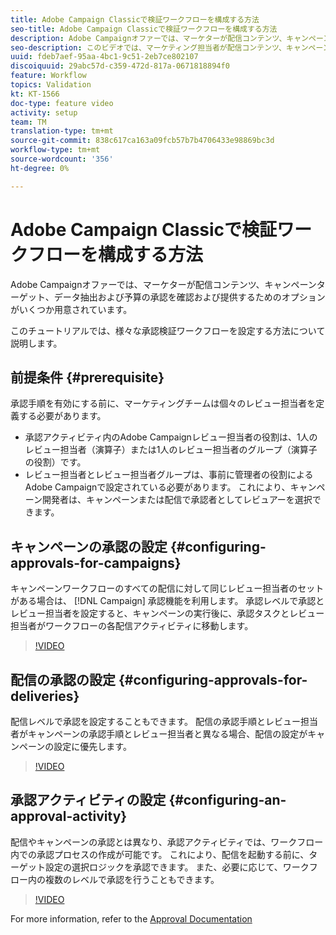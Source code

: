 ```yaml
---
title: Adobe Campaign Classicで検証ワークフローを構成する方法
seo-title: Adobe Campaign Classicで検証ワークフローを構成する方法
description: Adobe Campaignオファーでは、マーケターが配信コンテンツ、キャンペーンターゲット、データ抽出および予算の承認を確認および提供するためのオプションがいくつか用意されています。 このチュートリアルでは、様々な承認検証ワークフローを設定する方法について説明します。
seo-description: このビデオでは、マーケティング担当者が配信コンテンツ、キャンペーンターゲット、データ抽出、予算の承認を確認して提供するための、ACCAdobeキャンペーンオファーの配信テンプレートの設定および使用方法を説明します。 このチュートリアルでは、様々な承認検証ワークフローを設定する方法について説明します。
uuid: fdeb7aef-95aa-4bc1-9c51-2eb7ce802107
discoiquuid: 29abc57d-c359-472d-817a-0671818894f0
feature: Workflow
topics: Validation
kt: KT-1566
doc-type: feature video
activity: setup
team: TM
translation-type: tm+mt
source-git-commit: 838c617ca163a09fcb57b7b4706433e98869bc3d
workflow-type: tm+mt
source-wordcount: '356'
ht-degree: 0%

---
```



# Adobe Campaign Classicで検証ワークフローを構成する方法

Adobe Campaignオファーでは、マーケターが配信コンテンツ、キャンペーンターゲット、データ抽出および予算の承認を確認および提供するためのオプションがいくつか用意されています。

このチュートリアルでは、様々な承認検証ワークフローを設定する方法について説明します。

## 前提条件 {#prerequisite}

承認手順を有効にする前に、マーケティングチームは個々のレビュー担当者を定義する必要があります。

* 承認アクティビティ内のAdobe Campaignレビュー担当者の役割は、1人のレビュー担当者（演算子）または1人のレビュー担当者のグループ（演算子の役割）です。
* レビュー担当者とレビュー担当者グループは、事前に管理者の役割によるAdobe Campaignで設定されている必要があります。 これにより、キャンペーン開発者は、キャンペーンまたは配信で承認者としてレビュアーを選択できます。

## キャンペーンの承認の設定  {#configuring-approvals-for-campaigns}

キャンペーンワークフローのすべての配信に対して同じレビュー担当者のセットがある場合は、 [!DNL Campaign] 承認機能を利用します。 承認レベルで承認とレビュー担当者を設定すると、キャンペーンの実行後に、承認タスクとレビュー担当者がワークフローの各配信アクティビティに移動します。

>[!VIDEO](https://video.tv.adobe.com/v/25175?quality=12)

## 配信の承認の設定  {#configuring-approvals-for-deliveries}

配信レベルで承認を設定することもできます。 配信の承認手順とレビュー担当者がキャンペーンの承認手順とレビュー担当者と異なる場合、配信の設定がキャンペーンの設定に優先します。

>[!VIDEO](https://video.tv.adobe.com/v/25176?quality=12)

## 承認アクティビティの設定  {#configuring-an-approval-activity}

配信やキャンペーンの承認とは異なり、承認アクティビティでは、ワークフロー内での承認プロセスの作成が可能です。 これにより、配信を起動する前に、ターゲット設定の選択ロジックを承認できます。 また、必要に応じて、ワークフロー内の複数のレベルで承認を行うこともできます。

>[!VIDEO](https://video.tv.adobe.com/v/25174?quality=12)

For more information, refer to the [Approval Documentation](https://docs.adobe.com/help/en/campaign-classic/using/automating-with-workflows/flow-control-activities/approval.html)
